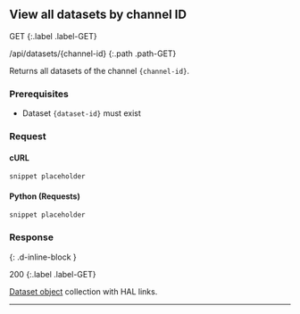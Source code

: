 ## View all datasets by channel ID

GET
{:.label .label-GET}

/api/datasets/{channel-id}
{:.path .path-GET}

Returns all datasets of the channel `{channel-id}`.

### Prerequisites

- Dataset `{dataset-id}` must exist

### Request

#### cURL

`snippet placeholder`

#### Python (Requests)

`snippet placeholder`

### Response
{: .d-inline-block }

200
{:.label .label-GET}

[Dataset object](#dataset-object) collection with HAL links.

---
